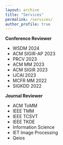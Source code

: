 ```yaml
---
layout: archive
title: "Services"
permalink: /services/
author_profile: true
---
```


**Conference Reviewer**  
  - WSDM 2024  
  - ACM SIGIR-AP 2023
  - PRCV 2023
  - ACM MM 2023
  - ACM SIGIR 2023
  - IJCAI 2023
  - MCFR MM 2022
  - SIGKDD 2022


**Journal Reviewer**  
  - ACM ToMM
  - IEEE TMM
  - IEEE TCSVT
  - IEEE TKDE
  - Information Science
  - IET Image Processing
  - Qeios
